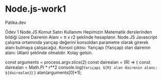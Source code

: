 # Node.js-work1
Patika.dev

Ödev 1
Node.JS Komut Satırı Kullanımı
Hepimizin Matematik derslerinden bildiği üzere Dairenin Alanı = π x r2 şeklinde hesaplanır. Node.JS Javascript çalışma ortamında yarıçap değerini konsoldan parametre olarak girerek alanı bulmaya çalışacağız. Konsol çıktısı: Yarıçapı (Yarıçap) olan dairenin alanı: (Alan) şeklinde olmalıdır.
Kolay gelsin.


const arguments = process.argv.slice(2)
const dairealan = (R) => { 
     const dairealan = Math.PI * r**2
     console.log(`Yarıçapı ${R} olan dairenin alanı: ${dairealan}`)
}
alan(arguments[0]*1);
